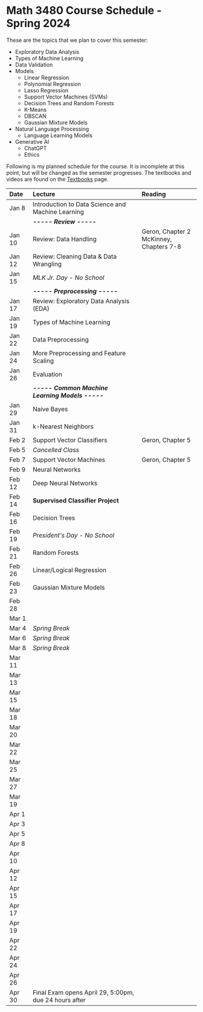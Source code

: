 # Math 3480 Course Schedule - Spring 2024
These are the topics that we plan to cover this semester:
* Exploratory Data Analysis
* Types of Machine Learning
* Data Validation
* Models
  * Linear Regression
  * Polynomial Regression
  * Lasso Regression
  * Support Vector Machines (SVMs)
  * Decision Trees and Random Forests
  * K-Means
  * DBSCAN
  * Gaussian Mixture Models
* Natural Language Processing
  * Language Learning Models
* Generative AI
  * ChatGPT
  * Ethics

Following is my planned schedule for the course. It is incomplete at this point, but will be changed as the semester progresses. The textbooks and videos are found on the [Textbooks](https://github.com/drolsonmi/math3080/blob/main/3480_Textbooks.md) page.

| Date   | Lecture                                           | Reading                                    |
| :----- | :--------------------------                       | :--------------------------------------    |
| Jan 8  | Introduction to Data Science and Machine Learning |                                            |
|        | __*----- Review -----*__                          |                                            |
| Jan 10 | Review: Data Handling                             | Geron, Chapter 2<br>McKinney, Chapters 7-8 |
| Jan 12 | Review: Cleaning Data & Data Wrangling            |                                            |
| Jan 15 | *MLK Jr. Day - No School*                         |                                            |
|        | __*----- Preprocessing -----*__                   |                                            |
| Jan 17 | Review: Exploratory Data Analysis (EDA)           |                                            |
| Jan 19 | Types of Machine Learning                         |                                            |
| Jan 22 | Data Preprocessing                                |                                            |
| Jan 24 | More Preprocessing and Feature Scaling            |                                            |
| Jan 26 | Evaluation                                        |                                            |
|        | __*----- Common Machine Learning Models -----*__  |                                            |
| Jan 29 | Naive Bayes                                       |                                            |
| Jan 31 | k-Nearest Neighbors                               |                                            |
| Feb 2  | Support Vector Classifiers                        | Geron, Chapter 5                           |
| Feb 5  | *Cancelled Class*                                 |                                            |
| Feb 7  | Support Vector Machines                           | Geron, Chapter 5                           |
| Feb 9  | Neural Networks                                   |                                            |
| Feb 12 | Deep Neural Networks                              |                                            |
| Feb 14 | __Supervised Classifier Project__                 |                                            |
| Feb 16 | Decision Trees                                    |                                            |
| Feb 19 | *President's Day - No School*                     |                                            |
| Feb 21 | Random Forests                                    |                                            |
| Feb 26 | Linear/Logical Regression                         |                                            |
| Feb 23 | Gaussian Mixture Models                           |                                            |
| Feb 28 |                                                   |                                            |
| Mar 1  |                                                   |                                            |
| Mar 4  | *Spring Break*                                    |                                            |
| Mar 6  | *Spring Break*                                    |                                            |
| Mar 8  | *Spring Break*                                    |                                            |
| Mar 11 |                                                   |                                            |
| Mar 13 |                                                   |                                            |
| Mar 15 |                                                   |                                            |
| Mar 18 |                                                   |                                            |
| Mar 20 |                                                   |                                            |
| Mar 22 |                                                   |                                            |
| Mar 25 |                                                   |                                            |
| Mar 27 |                                                   |                                            |
| Mar 19 |                                                   |                                            |
| Apr 1  |                                                   |                                            |
| Apr 3  |                                                   |                                            |
| Apr 5  |                                                   |                                            |
| Apr 8  |                                                   |                                            |
| Apr 10 |                                                   |                                            |
| Apr 12 |                                                   |                                            |
| Apr 15 |                                                   |                                            |
| Apr 17 |                                                   |                                            |
| Apr 19 |                                                   |                                            |
| Apr 22 |                                                   |                                            |
| Apr 24 |                                                   |                                            |
| Apr 26 |                                                   |                                            |
| Apr 30 | Final Exam opens April 29, 5:00pm, due 24 hours after |                                        |
